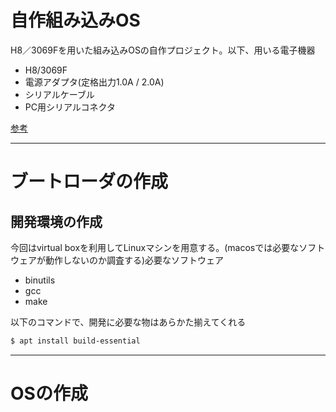 # 自作組み込みOS
H8／3069Fを用いた組み込みOSの自作プロジェクト。以下、用いる電子機器
- H8/3069F
- 電源アダプタ(定格出力1.0A / 2.0A)
- シリアルケーブル
- PC用シリアルコネクタ

[参考](http://kozos.jp/books/makeos/)

* * *

# ブートローダの作成

## 開発環境の作成
今回はvirtual boxを利用してLinuxマシンを用意する。(macosでは必要なソフトウェアが動作しないのか調査する)必要なソフトウェア
- binutils
- gcc
- make

以下のコマンドで、開発に必要な物はあらかた揃えてくれる
```zsh
$ apt install build-essential
```

* * * 

# OSの作成
